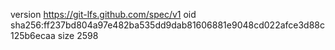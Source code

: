 version https://git-lfs.github.com/spec/v1
oid sha256:ff237bd804a97e482ba535dd9dab81606881e9048cd022afce3d88c125b6ecaa
size 2598

